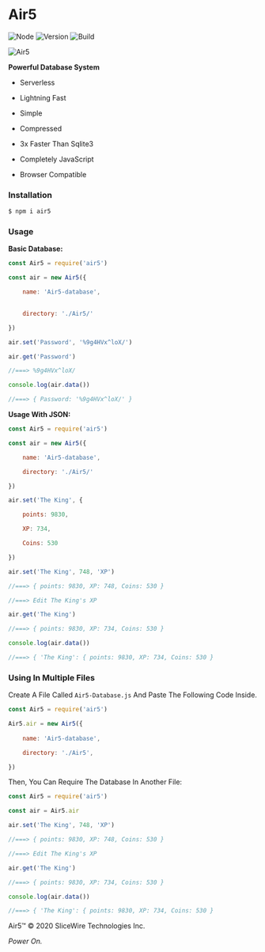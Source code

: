 # Air5
![Node](https://raw.githubusercontent.com/SliceWire/True-Captcha/master/data/Logos/Badges/Node.png) ![Version](https://raw.githubusercontent.com/SliceWire/True-Captcha/master/data/Logos/Badges/Version.png) ![Build](https://raw.githubusercontent.com/SliceWire/True-Captcha/master/data/Logos/Badges/Build.png)

![Air5](https://i.ibb.co/8xFnnqH/Air5.png)

**Powerful Database System**

- Serverless

- Lightning Fast

- Simple

- Compressed

- 3x Faster Than Sqlite3

- Completely JavaScript

- Browser Compatible

### Installation

```bash
$ npm i air5
```

### Usage


**Basic Database:**

```js
const Air5 = require('air5')

const air = new Air5({

    name: 'Air5-database',

 
    directory: './Air5/'

})

air.set('Password', '%9g4HVx^loX/')

air.get('Password')

//===> %9g4HVx^loX/

console.log(air.data())

//===> { Password: '%9g4HVx^loX/' }
```

**Usage With JSON:**

```js
const Air5 = require('air5')

const air = new Air5({

    name: 'Air5-database',

    directory: './Air5/'

})

air.set('The King', {

    points: 9830,

    XP: 734,

    Coins: 530

})

air.set('The King', 748, 'XP')

//===> { points: 9830, XP: 748, Coins: 530 }

//===> Edit The King's XP

air.get('The King')

//===> { points: 9830, XP: 734, Coins: 530 }

console.log(air.data())

//===> { 'The King': { points: 9830, XP: 734, Coins: 530 }
```

### Using In Multiple Files

Create A File Called `Air5-Database.js` And Paste The Following Code Inside.

```js
const Air5 = require('air5')

Air5.air = new Air5({
    
    name: 'Air5-database',

    directory: './Air5',

})  
```

Then, You Can Require The Database In Another File:
  

```js
const Air5 = require('air5')

const air = Air5.air

air.set('The King', 748, 'XP')

//===> { points: 9830, XP: 748, Coins: 530 }

//===> Edit The King's XP

air.get('The King')

//===> { points: 9830, XP: 734, Coins: 530 }

console.log(air.data())

//===> { 'The King': { points: 9830, XP: 734, Coins: 530 }
```

Air5™ © 2020 SliceWire Technologies Inc.

*Power On.*